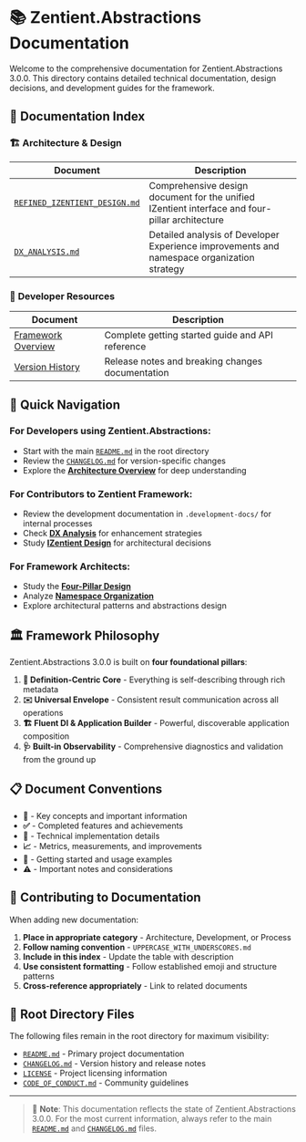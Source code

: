 # 📚 Zentient.Abstractions Documentation

Welcome to the comprehensive documentation for Zentient.Abstractions 3.0.0. This directory contains detailed technical documentation, design decisions, and development guides for the framework.

## 📖 **Documentation Index**

### 🏗️ **Architecture & Design**

| Document | Description |
|----------|-------------|
| [`REFINED_IZENTIENT_DESIGN.md`](REFINED_IZENTIENT_DESIGN.md) | Comprehensive design document for the unified IZentient interface and four-pillar architecture |
| [`DX_ANALYSIS.md`](DX_ANALYSIS.md) | Detailed analysis of Developer Experience improvements and namespace organization strategy |

### 🚀 **Developer Resources**

| Document | Description |
|----------|-------------|
| [Framework Overview](../README.md) | Complete getting started guide and API reference |
| [Version History](../CHANGELOG.md) | Release notes and breaking changes documentation |

## 🎯 **Quick Navigation**

### For **Developers** using Zentient.Abstractions:
- Start with the main [`README.md`](../README.md) in the root directory
- Review the [`CHANGELOG.md`](../CHANGELOG.md) for version-specific changes
- Explore the [**Architecture Overview**](REFINED_IZENTIENT_DESIGN.md#architectural-excellence) for deep understanding

### For **Contributors** to Zentient Framework:
- Review the development documentation in `.development-docs/` for internal processes
- Check [**DX Analysis**](DX_ANALYSIS.md) for enhancement strategies
- Study [**IZentient Design**](REFINED_IZENTIENT_DESIGN.md) for architectural decisions

### For **Framework Architects**:
- Study the [**Four-Pillar Design**](REFINED_IZENTIENT_DESIGN.md#key-design-principles-applied) 
- Analyze [**Namespace Organization**](DX_ANALYSIS.md#namespace-organization-strategy)
- Explore architectural patterns and abstractions design

## 🏛️ **Framework Philosophy**

Zentient.Abstractions 3.0.0 is built on **four foundational pillars**:

1. **🧩 Definition-Centric Core** - Everything is self-describing through rich metadata
2. **✉️ Universal Envelope** - Consistent result communication across all operations  
3. **🏗️ Fluent DI & Application Builder** - Powerful, discoverable application composition
4. **🩺 Built-in Observability** - Comprehensive diagnostics and validation from the ground up

## 📋 **Document Conventions**

- **🎯** - Key concepts and important information
- **✅** - Completed features and achievements
- **🔧** - Technical implementation details
- **📈** - Metrics, measurements, and improvements
- **🚀** - Getting started and usage examples
- **⚠️** - Important notes and considerations

## 🤝 **Contributing to Documentation**

When adding new documentation:

1. **Place in appropriate category** - Architecture, Development, or Process
2. **Follow naming convention** - `UPPERCASE_WITH_UNDERSCORES.md`
3. **Include in this index** - Update the table with description
4. **Use consistent formatting** - Follow established emoji and structure patterns
5. **Cross-reference appropriately** - Link to related documents

## 📄 **Root Directory Files**

The following files remain in the root directory for maximum visibility:

- [`README.md`](../README.md) - Primary project documentation
- [`CHANGELOG.md`](../CHANGELOG.md) - Version history and release notes  
- [`LICENSE`](../LICENSE) - Project licensing information
- [`CODE_OF_CONDUCT.md`](../CODE_OF_CONDUCT.md) - Community guidelines

---

> 📖 **Note**: This documentation reflects the state of Zentient.Abstractions 3.0.0. For the most current information, always refer to the main [`README.md`](../README.md) and [`CHANGELOG.md`](../CHANGELOG.md) files.
